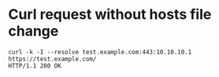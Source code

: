 # Curl request without hosts file change
```
curl -k -I --resolve test.example.com:443:10.10.10.1 https://test.example.com/
HTTP/1.1 200 OK
```
